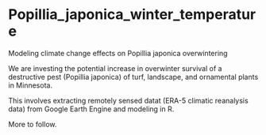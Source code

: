 # Popillia_japonica_winter_temperature
Modeling climate change effects on Popillia japonica overwintering

We are investing the potential increase in overwinter survival of a destructive pest (Popillia japonica) of turf, landscape, and ornamental plants in Minnesota.

This involves extracting remotely sensed datat (ERA-5 climatic reanalysis data) from Google Earth Engine and modeling in R. 

More to follow.
